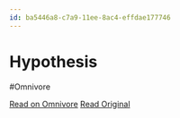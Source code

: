 ```yaml
---
id: ba5446a8-c7a9-11ee-8ac4-effdae177746
---
```


# Hypothesis
#Omnivore

[Read on Omnivore](https://omnivore.app/me/hypothesis-18d9060055d)
[Read Original](https://hypothes.is/a/fQ9KVsenEe6Jc4MPEeF5FQ)

